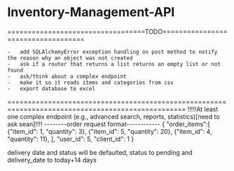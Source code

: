 # Inventory-Management-API

==================================TODO===================================

    -   add SQLAlchemyError exception handling on post method to notify the reason why an object was not created
    -   ask if a router that returns a list returns an empty list or not found
    -   ask/think about a complex endpoint
    -   make it so it reads items and categories from csv
    -   export database to excel

==================================================================================================
!!!!!At least one complex endpoint (e.g., advanced search, reports, statistics)[need to ask sean]!!!!
--------order request format------------
{
"order_items":[
{"item_id": 1, "quantity": 3},
{"item_id": 5, "quantity": 20},
{"item_id": 4, "quantity": 11},
],
"user_id": 5,
"client_id": 1
}

delivery date and status will be defaulted, status to pending and delivery_date to today+14 days
